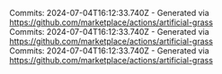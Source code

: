 Commits: 2024-07-04T16:12:33.740Z - Generated via https://github.com/marketplace/actions/artificial-grass
<br>
Commits: 2024-07-04T16:12:33.740Z - Generated via https://github.com/marketplace/actions/artificial-grass
<br>
Commits: 2024-07-04T16:12:33.740Z - Generated via https://github.com/marketplace/actions/artificial-grass
<br>
